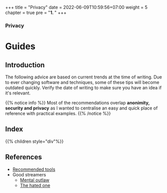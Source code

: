 +++
title = "Privacy"
date = 2022-06-09T10:59:56+07:00
weight = 5
chapter = true
pre = "<b>1. </b>"
+++

### Privacy

# Guides

## Introduction

The following advice are based on current trends at the time of writing. Due to ever changing software and techniques, some of these tips will become outdated quickly. Verify the date of writing to make sure you have an idea if it's relevant.

{{% notice info %}}
Most of the recommendations overlap **anonimity, security and privacy** as I wanted to centralise an easy and quick place of reference with practical examples.
{{% /notice %}}

## Index
{{% children style="div"%}}

## References
- [Recommended tools](https://www.privacyguides.org/tools/)
- Good streamers 
    - [Mental outlaw](https://odysee.com/@AlphaNerd:8)
    - [The hated one](https://www.patreon.com/thehatedone)
